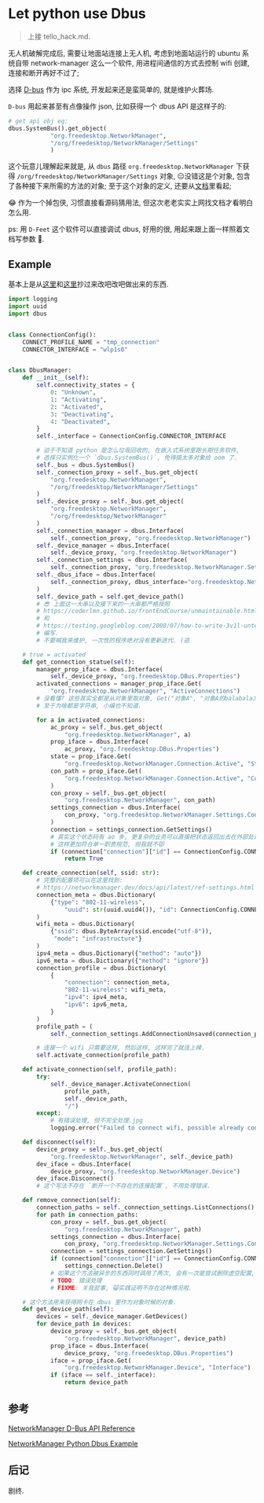 # Let python use Dbus
> 上接 tello_hack.md.

无人机破解完成后, 需要让地面站连接上无人机, 考虑到地面站运行的 ubuntu 系统自带 network-manager 这么一个软件, 用进程间通信的方式去控制 wifi 创建, 连接和断开再好不过了;

选择 [D-bus](https://dbus.freedesktop.org/doc/dbus-tutorial.html) 作为 ipc 系统, 开发起来还是蛮简单的, 就是维护火葬场.

`D-bus` 用起来甚至有点像操作 json, 比如获得一个 dbus API 是这样子的:
```python
# get api obj eg:
dbus.SystemBus().get_object(
            "org.freedesktop.NetworkManager",
            "/org/freedesktop/NetworkManager/Settings"
            )
```

这个玩意儿理解起来就是, 从 `dbus` 路径 `org.freedesktop.NetworkManager` 下获得 `/org/freedesktop/NetworkManager/Settings` 对象, 😑没错这是个对象, 包含了各种接下来所需的方法的对象; 至于这个对象的定义, 还要从[文档](https://people.freedesktop.org/~lkundrak/nm-docs/gdbus-org.freedesktop.NetworkManager.Settings.html)里看起;

😂 作为一个掉包侠, 习惯直接看源码猜用法, 但这次老老实实上网找文档才看明白怎么用.

ps: 用 `D-Feet` 这个软件可以直接调试 dbus, 好用的很, 用起来跟上面一样照着文档写参数 🥲.

## Example

基本上是从[这里](https://github.com/NetworkManager/NetworkManager/blob/main/examples/python/dbus/vpn.py)和[这里](https://github.com/NetworkManager/NetworkManager/blob/main/examples/python/dbus/add-connection.py)抄过来改吧改吧做出来的东西.

```python
import logging
import uuid
import dbus


class ConnectionConfig():
    CONNECT_PROFILE_NAME = "tmp_connection"
    CONNECTOR_INTERFACE = "wlp1s0"


class DbusManager:
    def __init__(self):
        self.connectivity_states = {
            0: "Unknown",
            1: "Activating",
            2: "Activated",
            3: "Deactivating",
            4: "Deactivated",
        }
        self._interface = ConnectionConfig.CONNECTOR_INTERFACE

        # 迫于不知道 python 是怎么垃圾回收的, 在嵌入式系统里跑长期任务软件,
        # 选择只实例化一个 `dbus.SystemBus()`, 免得搞太多对象给 oom 了.
        self._bus = dbus.SystemBus()
        self._connection_proxy = self._bus.get_object(
            "org.freedesktop.NetworkManager",
            "/org/freedesktop/NetworkManager/Settings"
        )
        self._device_proxy = self._bus.get_object(
            "org.freedesktop.NetworkManager",
            "/org/freedesktop/NetworkManager"
        )
        self._connection_manager = dbus.Interface(
            self._connection_proxy, "org.freedesktop.NetworkManager")
        self._device_manager = dbus.Interface(
            self._device_proxy, "org.freedesktop.NetworkManager")
        self._connection_settings = dbus.Interface(
            self._connection_proxy, "org.freedesktop.NetworkManager.Settings")
        self._dbus_iface = dbus.Interface(
            self._connection_proxy, dbus_interface="org.freedesktop.NetworkManager.Settings"
        )
        self._device_path = self.get_device_path()
        # 😎 上面这一大串以及接下来的一大串都严格按照
        # https://coderlmn.github.io/frontEndCourse/unmaintainable.html
        # 和
        # https://testing.googleblog.com/2008/07/how-to-write-3v1l-untestable-code.html
        # 编写.
        # 不要喊我来维护, 一次性的程序绝对没有更新迭代. (逃

    # true = activated
    def get_connection_statue(self):
        manager_prop_iface = dbus.Interface(
            self._device_proxy, "org.freedesktop.DBus.Properties")
        activated_connections = manager_prop_iface.Get(
            "org.freedesktop.NetworkManager", "ActiveConnections")
        # 没看懂? 这些其实全都是从对象里取对象, Get("对象A", "对象A的balabala方法")
        # 至于为啥都是字符串, 小编也不知道.

        for a in activated_connections:
            ac_proxy = self._bus.get_object(
                "org.freedesktop.NetworkManager", a)
            prop_iface = dbus.Interface(
                ac_proxy, "org.freedesktop.DBus.Properties")
            state = prop_iface.Get(
                "org.freedesktop.NetworkManager.Connection.Active", "State")
            con_path = prop_iface.Get(
                "org.freedesktop.NetworkManager.Connection.Active", "Connection"
            )
            con_proxy = self._bus.get_object(
                "org.freedesktop.NetworkManager", con_path)
            settings_connection = dbus.Interface(
                con_proxy, "org.freedesktop.NetworkManager.Settings.Connection"
            )
            connection = settings_connection.GetSettings()
            # 其实这个状态码有 ao 多, 更复杂的业务可以直接把状态返回出去在外部处理,
            # 这样更加符合单一职责规范, 但我就不😾
            if (connection["connection"]["id"] == ConnectionConfig.CONNECT_PROFILE_NAME and state == 2):
                return True

    def create_connection(self, ssid: str):
        # 完整的配置项可以在这里找到:
        # https://networkmanager.dev/docs/api/latest/ref-settings.html
        connection_meta = dbus.Dictionary(
            {"type": "802-11-wireless",
                "uuid": str(uuid.uuid4()), "id": ConnectionConfig.CONNECT_PROFILE_NAME, "interface-name": self._interface}
        )
        wifi_meta = dbus.Dictionary(
            {"ssid": dbus.ByteArray(ssid.encode("utf-8")),
             "mode": "infrastructure"}
        )
        ipv4_meta = dbus.Dictionary({"method": "auto"})
        ipv6_meta = dbus.Dictionary({"method": "ignore"})
        connection_profile = dbus.Dictionary(
            {
                "connection": connection_meta,
                "802-11-wireless": wifi_meta,
                "ipv4": ipv4_meta,
                "ipv6": ipv6_meta,
            }
        )
        profile_path = (
            self._connection_settings.AddConnectionUnsaved(connection_profile))

        # 连接一个 wifi 只需要这样, 然后这样, 这样完了就连上辣.
        self.activate_connection(profile_path)

    def activate_connection(self, profile_path):
        try:
            self._device_manager.ActivateConnection(
                profile_path,
                self._device_path,
                "/")
        except:
            # 有错误处理, 但不完全处理.jpg
            logging.error("Failed to connect wifi, possible already connected")

    def disconnect(self):
        device_proxy = self._bus.get_object(
            "org.freedesktop.NetworkManager", self._device_path)
        dev_iface = dbus.Interface(
            device_proxy, "org.freedesktop.NetworkManager.Device")
        dev_iface.Disconnect()
        # 这个写法不存在 `断开一个不存在的连接配置`, 不用处理错误.

    def remove_connection(self):
        connection_paths = self._connection_settings.ListConnections()
        for path in connection_paths:
            con_proxy = self._bus.get_object(
                "org.freedesktop.NetworkManager", path)
            settings_connection = dbus.Interface(
                con_proxy, "org.freedesktop.NetworkManager.Settings.Connection")
            connection = settings_connection.GetSettings()
            if (connection["connection"]["id"] == ConnectionConfig.CONNECT_PROFILE_NAME):
                settings_connection.Delete()
            # 如果这个方法被异步的东西同时调用了两次, 会有一次是尝试删除虚空配置, 然后报错.
            # TODO: 错误处理
            # FIXME: 关我屁事, 😸实践证明不存在这种情况啦.

    # 这个方法用来获得网卡在 dbus 里作为对象时候的对象.
    def get_device_path(self):
        devices = self._device_manager.GetDevices()
        for device_path in devices:
            device_proxy = self._bus.get_object(
                "org.freedesktop.NetworkManager", device_path)
            prop_iface = dbus.Interface(
                device_proxy, "org.freedesktop.DBus.Properties")
            iface = prop_iface.Get(
                "org.freedesktop.NetworkManager.Device", "Interface")
            if (iface == self._interface):
                return device_path

```

## 参考
[NetworkManager D-Bus API Reference](https://people.freedesktop.org/~lkundrak/nm-docs/spec.html)

[NetworkManager Python Dbus Example](https://github.com/NetworkManager/NetworkManager/tree/main/examples/python/dbus)

## 后记

剧终.